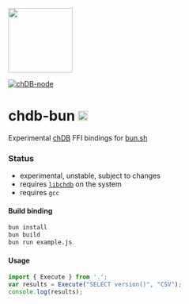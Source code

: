 <a href="https://chdb.fly.dev" target="_blank">
  <img src="https://user-images.githubusercontent.com/1423657/236688026-812c5d02-ddcc-4726-baf8-c7fe804c0046.png" width=130 />
</a>

[![chDB-node](https://github.com/metrico/chdb-bun/actions/workflows/bun-test.yml/badge.svg)](https://github.com/metrico/chdb-bun/actions/workflows/bun-test.yml)

# chdb-bun <img src="https://user-images.githubusercontent.com/1423657/236928733-43e4f74e-5cff-4b3f-8bb7-20df58e10829.png" height=20 />
Experimental [chDB](https://github.com/auxten/chdb) FFI bindings for [bun.sh](https://bun.sh)
### Status

- experimental, unstable, subject to changes
- requires [`libchdb`](https://github.com/metrico/libchdb) on the system
- requires `gcc` 

#### Build binding
```bash
bun install
bun build
bun run example.js
```

#### Usage
```js
import { Execute } from '.';
var results = Execute("SELECT version()", "CSV");
console.log(results);
```

